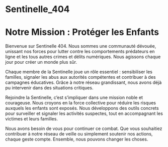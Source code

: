 # Sentinelle_404

# Notre Mission : Protéger les Enfants

Bienvenue sur Sentinelle 404. Nous sommes une communauté dévouée, unissant nos forces pour lutter contre les comportements prédateurs en ligne et les tous autres crimes et délits numériques. Nous agissons chaque jour pour créer un monde plus sûr.

Chaque membre de la Sentinelle joue un rôle essentiel : sensibiliser les familles, signaler les abus aux autorités compétentes et contribuer à des campagnes éducatives. Grâce à notre réseau grandissant, nous avons déjà pu intervenir dans des situations critiques.

Rejoindre la Sentinelle, c’est s’impliquer dans une mission noble et courageuse. Nous croyons en la force collective pour réduire les risques auxquels les enfants sont exposés. Nous développons des outils concrets pour surveiller et signaler les activités suspectes, tout en accompagnant les victimes et leurs familles.

Nous avons besoin de vous pour continuer ce combat. Que vous souhaitiez contribuer à notre réseau de veille ou simplement soutenir nos actions, chaque geste compte. Ensemble, nous pouvons changer les choses.

